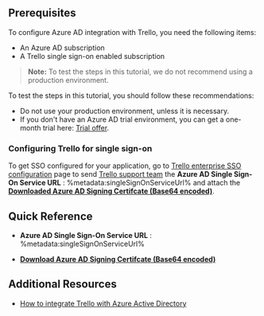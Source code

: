 ## Prerequisites

To configure Azure AD integration with Trello, you need the following items:

- An Azure AD subscription
- A Trello single sign-on enabled subscription

> **Note:**
> To test the steps in this tutorial, we do not recommend using a production environment.

To test the steps in this tutorial, you should follow these recommendations:

- Do not use your production environment, unless it is necessary.
- If you don't have an Azure AD trial environment, you can get a one-month trial here: [Trial offer](https://azure.microsoft.com/pricing/free-trial/).

### Configuring Trello for single sign-on

To get SSO configured for your application, go to [Trello enterprise SSO configuration](https://trello.com/sso-configuration) page to send [Trello support team](mailto:support@trello.com) the **Azure AD Single Sign-On Service URL** : %metadata:singleSignOnServiceUrl% and attach the **[Downloaded Azure AD Signing Certifcate (Base64 encoded)](%metadata:certificateDownloadBase64Url%)**.

## Quick Reference

* **Azure AD Single Sign-On Service URL** : %metadata:singleSignOnServiceUrl%

* **[Download Azure AD Signing Certifcate (Base64 encoded)](%metadata:certificateDownloadBase64Url%)**


## Additional Resources

* [How to integrate Trello with Azure Active Directory](https://docs.microsoft.com/azure/active-directory/active-directory-saas-trello-tutorial)
